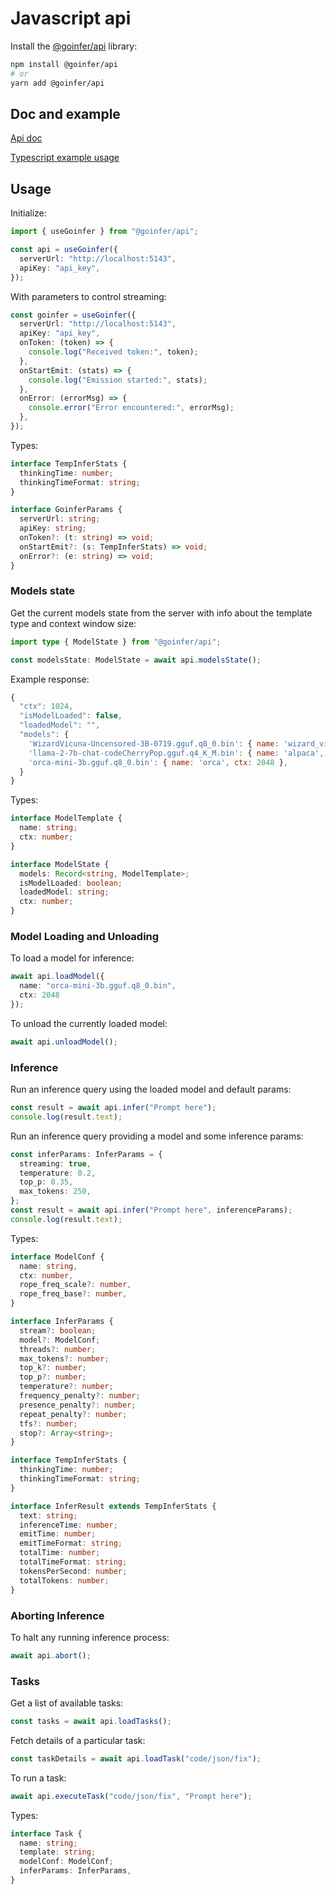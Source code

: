 # Javascript api

Install the [@goinfer/api](https://github.com/synw/goinfer-js/packages/api) library:

```bash
npm install @goinfer/api
# or
yarn add @goinfer/api
```

## Doc and example

[Api doc](https://synw.github.io/goinfer-js/api/index.html)

[Typescript example usage](https://github.com/synw/goinfer/blob/main/examples/js/template/goinfer_lib.ts)

## Usage

Initialize:

```ts
import { useGoinfer } from "@goinfer/api";

const api = useGoinfer({
  serverUrl: "http://localhost:5143",
  apiKey: "api_key",
});
```

With parameters to control streaming:

```ts
const goinfer = useGoinfer({
  serverUrl: "http://localhost:5143",
  apiKey: "api_key",
  onToken: (token) => {
    console.log("Received token:", token);
  },
  onStartEmit: (stats) => {
    console.log("Emission started:", stats);
  },
  onError: (errorMsg) => {
    console.error("Error encountered:", errorMsg);
  },
});
```

Types:

```ts
interface TempInferStats {
  thinkingTime: number;
  thinkingTimeFormat: string;
}

interface GoinferParams {
  serverUrl: string;
  apiKey: string;
  onToken?: (t: string) => void;
  onStartEmit?: (s: TempInferStats) => void;
  onError?: (e: string) => void;
}
```

### Models state

Get the current models state from the server with info about the template type and context window size:

```ts
import type { ModelState } from "@goinfer/api";

const modelsState: ModelState = await api.modelsState();
```

Example response:

```javascript
{
  "ctx": 1024,
  "isModelLoaded": false,
  "loadedModel": "",
  "models": {
    'WizardVicuna-Uncensored-3B-0719.gguf.q8_0.bin': { name: 'wizard_vicuna', ctx: 2048 },
    'llama-2-7b-chat-codeCherryPop.gguf.q4_K_M.bin': { name: 'alpaca', ctx: 4096 },
    'orca-mini-3b.gguf.q8_0.bin': { name: 'orca', ctx: 2048 },
  }
}
```

Types:

```ts
interface ModelTemplate {
  name: string;
  ctx: number;
}

interface ModelState {
  models: Record<string, ModelTemplate>;
  isModelLoaded: boolean;
  loadedModel: string;
  ctx: number;
}
```

### Model Loading and Unloading

To load a model for inference:

```ts
await api.loadModel({
  name: "orca-mini-3b.gguf.q8_0.bin",
  ctx: 2048
});
```

To unload the currently loaded model:

```ts
await api.unloadModel();
```

### Inference

Run an inference query using the loaded model and default params:

```ts
const result = await api.infer("Prompt here");
console.log(result.text);
```

Run an inference query providing a model and some inference params:

```ts
const inferParams: InferParams = {
  streaming: true,
  temperature: 0.2,
  top_p: 0.35,
  max_tokens: 250,
};
const result = await api.infer("Prompt here", inferenceParams);
console.log(result.text);
```

Types:

```ts
interface ModelConf {
  name: string,
  ctx: number,
  rope_freq_scale?: number,
  rope_freq_base?: number,
}

interface InferParams {
  stream?: boolean;
  model?: ModelConf;
  threads?: number;
  max_tokens?: number;
  top_k?: number;
  top_p?: number;
  temperature?: number;
  frequency_penalty?: number;
  presence_penalty?: number;
  repeat_penalty?: number;
  tfs?: number;
  stop?: Array<string>;
}

interface TempInferStats {
  thinkingTime: number;
  thinkingTimeFormat: string;
}

interface InferResult extends TempInferStats {
  text: string;
  inferenceTime: number;
  emitTime: number;
  emitTimeFormat: string;
  totalTime: number;
  totalTimeFormat: string;
  tokensPerSecond: number;
  totalTokens: number;
}
```

### Aborting Inference

To halt any running inference process:

```ts
await api.abort();
```

### Tasks

Get a list of available tasks:

```ts
const tasks = await api.loadTasks();
```

Fetch details of a particular task:

```ts
const taskDetails = await api.loadTask("code/json/fix");
```

To run a task:

```ts
await api.executeTask("code/json/fix", "Prompt here");
```

Types:

```ts
interface Task {
  name: string;
  template: string;
  modelConf: ModelConf;
  inferParams: InferParams,
}
```


